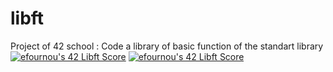 # libft
Project of 42 school : 
Code a library of basic function of the standart library
<a href="https://github.com/JaeSeoKim/badge42"><img src="https://badge42.vercel.app/api/v2/cl3uaey7l005409i8ff06egjg/project/2565888" alt="efournou's 42 Libft Score" /></a>
<a href="https://github.com/JaeSeoKim/badge42"><img src="https://badge42.vercel.app/api/v2/cl3uaey7l005409i8ff06egjg/project/2565888" alt="efournou's 42 Libft Score" /></a>
